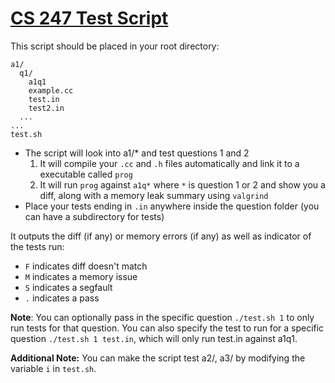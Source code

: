 # [CS 247 Test Script](cs247_test.sh)

This script should be placed in your root directory:
```
a1/
  q1/
    a1q1
    example.cc
    test.in
    test2.in
  ...
...
test.sh
```

- The script will look into a1/* and test questions 1 and 2
  1. It will compile your `.cc` and `.h` files automatically and link it to a executable called `prog`
  2. It will run `prog` against `a1q*` where `*` is question 1 or 2 and show you a diff, along with a memory leak summary using `valgrind`
- Place your tests ending in `.in` anywhere inside the question folder (you can have a subdirectory for tests)

It outputs the diff (if any) or memory errors (if any) as well as indicator of the tests run:
- `F` indicates diff doesn't match
- `M` indicates a memory issue
- `S` indicates a segfault
- `.` indicates a pass

**Note**: You can optionally pass in the specific question `./test.sh 1` to only run tests for that question. You can also specify the test to run for a specific question `./test.sh 1 test.in`, which will only run test.in against a1q1.

**Additional Note:** You can make the script test a2/, a3/ by modifying the variable `i` in `test.sh`. 
